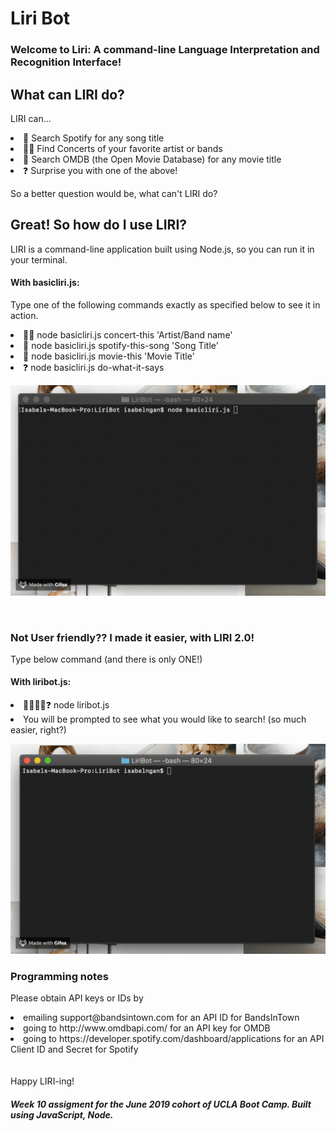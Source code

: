 # Liri Bot
### Welcome to Liri: A command-line Language Interpretation and Recognition Interface!

## What can LIRI do?
LIRI can...
<li> 🎵 Search Spotify for any song title </li>
<li> 🤘🏼 Find Concerts of your favorite artist or bands </li>
<li> 🎥 Search OMDB (the Open Movie Database) for any movie title</li> 
<li> ❓ Surprise you with one of the above!  </li> 

So a better question would be, what can't LIRI do?

## Great! So how do I use LIRI? <br>
LIRI is a command-line application built using Node.js, so you can run it in your terminal. 
#### With basicliri.js:
Type one of the following commands exactly as specified below to see it in action.
<li>🤘🏼 node basicliri.js concert-this 'Artist/Band name' </li> 
<li>🎵 node basicliri.js spotify-this-song 'Song Title' </li> 
<li>🎥 node basicliri.js movie-this 'Movie Title' </li> 
<li>❓ node basicliri.js do-what-it-says </li> 

![Liri 1.0 Demo](demo/basicDemo.gif)

<br>

### Not User friendly?? I made it easier, with LIRI 2.0! <br>
Type below command (and there is only ONE!)
#### With liribot.js:
<li>🤘🏼🎵🎥❓ node liribot.js </li> 
<li>You will be prompted to see what you would like to search! (so much easier, right?)</li> 

![Liri 2.0 Demo](demo/liriDemo.gif)

### Programming notes
Please obtain API keys or IDs by
 <li> emailing support@bandsintown.com for an API ID for BandsInTown </li>
 <li> going to http://www.omdbapi.com/ for an API key for OMDB </li>
 <li> going to https://developer.spotify.com/dashboard/applications for an API Client ID and Secret for Spotify </li>
<br><br>
Happy LIRI-ing!

##### Week 10 assigment for the June 2019 cohort of UCLA Boot Camp. Built using JavaScript, Node.

